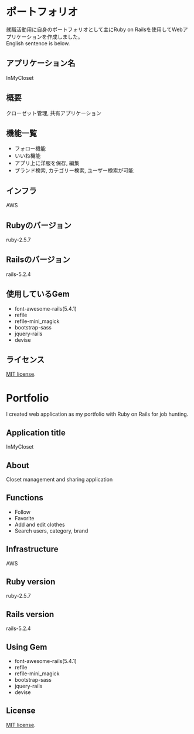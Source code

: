# ポートフォリオ
就職活動用に自身のポートフォリオとして主にRuby on Railsを使用してWebアプリケーションを作成しました。  
English sentence is below.
## アプリケーション名
InMyCloset  
## 概要
クローゼット管理, 共有アプリケーション  
## 機能一覧
* フォロー機能
* いいね機能
* アプリ上に洋服を保存, 編集
* ブランド検索, カテゴリー検索, ユーザー検索が可能
## インフラ
AWS
## Rubyのバージョン
ruby-2.5.7
## Railsのバージョン
rails-5.2.4
## 使用しているGem
* font-awesome-rails(5.4.1)
* refile
* refile-mini_magick
* bootstrap-sass
* jquery-rails
* devise
## ライセンス
[MIT license](https://en.wikipedia.org/wiki/MIT_License).
    
# Portfolio
I created web application as my portfolio with Ruby on Rails for job hunting.
## Application title
InMyCloset
## About
Closet management and sharing application
## Functions
* Follow
* Favorite
* Add and edit clothes
* Search users, category, brand
## Infrastructure
AWS
## Ruby version
ruby-2.5.7
## Rails version
rails-5.2.4
## Using Gem
* font-awesome-rails(5.4.1)
* refile
* refile-mini_magick
* bootstrap-sass
* jquery-rails
* devise
## License
[MIT license](https://en.wikipedia.org/wiki/MIT_License).
